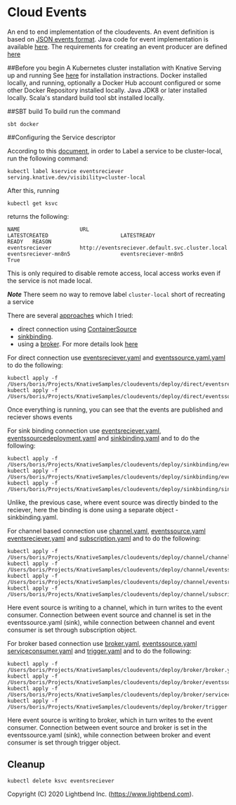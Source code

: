 # Cloud Events

An end to end implementation of the cloudevents. An event definition is based on [JSON events format](https://github.com/cloudevents/spec/blob/master/json-format.md).
Java code for event implementation is available [here](https://github.com/cloudevents/sdk-java/blob/master/core/src/main/java/io/cloudevents/core/v1/CloudEventV1.java).
The requirements for creating an event producer are defined [here](https://github.com/knative/docs/tree/master/docs/eventing/samples/container-source#create-a-new-event-source-using-containersource)

##Before you begin
A Kubernetes cluster installation with Knative Serving up and running See [here](README.md) for installation instractions.
Docker installed locally, and running, optionally a Docker Hub account configured or some other Docker Repository installed locally.
Java JDK8 or later installed locally.
Scala's standard build tool sbt installed locally.

##SBT build
To build run the command
````
sbt docker
````
##Configuring the Service descriptor

According to this [document](https://knative.dev/docs/serving/cluster-local-route/), in order 
to Label a service to be cluster-local, run the following command:
````
kubectl label kservice eventsreciever serving.knative.dev/visibility=cluster-local 
```` 
After this, running
````
kubectl get ksvc
````
returns the following:
````
NAME                   URL                                                       LATESTCREATED                       LATESTREADY                         READY   REASON
eventsreciever         http://eventsreciever.default.svc.cluster.local           eventsreciever-mn8n5                eventsreciever-mn8n5                True    
````

This is only required to disable remote access, local access works even if the service is not made local. 

***Note*** There seem no way to remove label `cluster-local` short of recreating a service

There are several [approaches](https://github.com/knative/docs/tree/master/docs/eventing/samples/writing-event-source-easy-way)
which I tried: 
* direct connection using [ContainerSource](deploy) 
* [sinkbinding](deploy/sinkbinding).
* using a [broker](deploy/broker). For more details look [here](https://knative.dev/docs/eventing/broker/)

For direct connection use [eventsreciever.yaml](deploy/direct/eventsreciever.yaml) and [eventssource.yaml.yaml](deploy/direct/eventssource.yaml) to do the following:
````
kubectl apply -f /Users/boris/Projects/KnativeSamples/cloudevents/deploy/direct/eventsreciever.yaml
kubectl apply -f /Users/boris/Projects/KnativeSamples/cloudevents/deploy/direct/eventssource.yaml
````
Once everything is running, you can see that the events are published and reciever shows events

For sink binding connection use [eventsreciever.yaml](deploy/sinkbinding/eventsreciever.yaml), 
[eventssourcedeployment.yaml](deploy/sinkbinding/eventssourcedeployment.yaml) and [sinkbinding.yaml](deploy/sinkbinding/sinkbinding.yaml) and to do the following:
````
kubectl apply -f /Users/boris/Projects/KnativeSamples/cloudevents/deploy/sinkbinding/eventsreciever.yaml
kubectl apply -f /Users/boris/Projects/KnativeSamples/cloudevents/deploy/sinkbinding/eventssourcedeployment.yaml
kubectl apply -f /Users/boris/Projects/KnativeSamples/cloudevents/deploy/sinkbinding/sinkbinding.yaml
````

Unlike, the previous case, where event source was directly binded to the reciever, here the binding is done using a separate
object - sinkbinding.yaml.

For channel based connection use [channel.yaml](deploy/channel/channel.yaml), [eventssource.yaml](deploy/channel/eventssource.yaml) 
[eventsreciever.yaml](deploy/channel/eventsreciever.yaml) and [subscription.yaml](deploy/channel/subscription.yaml) and to do the following:
````
kubectl apply -f /Users/boris/Projects/KnativeSamples/cloudevents/deploy/channel/channel.yaml
kubectl apply -f /Users/boris/Projects/KnativeSamples/cloudevents/deploy/channel/eventssource.yaml
kubectl apply -f /Users/boris/Projects/KnativeSamples/cloudevents/deploy/channel/eventsreciever.yaml 
kubectl apply -f /Users/boris/Projects/KnativeSamples/cloudevents/deploy/channel/subscription.yaml
````
Here event source is writing to a channel, which in turn writes to the event consumer. Connection between 
event source and channel is set in the eventssource.yaml (sink), while connection between channel 
and event consumer is set through subscription object.

For broker based connection use [broker.yaml](deploy/broker/broker.yaml), [eventssource.yaml](deploy/broker/eventssource.yaml) 
[serviceconsumer.yaml](deploy/broker/serviceconsumer.yaml) and [trigger.yaml](deploy/broker/trigger.yaml) and to do the following:
````
kubectl apply -f /Users/boris/Projects/KnativeSamples/cloudevents/deploy/broker/broker.yaml
kubectl apply -f /Users/boris/Projects/KnativeSamples/cloudevents/deploy/broker/eventssource.yaml
kubectl apply -f /Users/boris/Projects/KnativeSamples/cloudevents/deploy/broker/serviceconsumer.yaml
kubectl apply -f /Users/boris/Projects/KnativeSamples/cloudevents/deploy/broker/trigger.yaml
````
Here event source is writing to broker, which in turn writes to the event consumer. Connection between 
event source and broker is set in the eventssource.yaml (sink), while connection between broker 
and event consumer is set through trigger object.

## Cleanup
````
kubectl delete ksvc eventsreciever
````

Copyright (C) 2020 Lightbend Inc. (https://www.lightbend.com).


